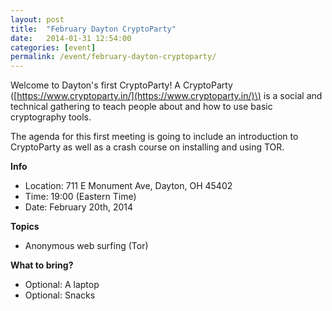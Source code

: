 ```yaml
---
layout: post
title:  "February Dayton CryptoParty"
date:   2014-01-31 12:54:00
categories: [event]
permalink: /event/february-dayton-cryptoparty/
---
```


Welcome to Dayton's first CryptoParty! A CryptoParty \([https://www.cryptoparty.in/](https://www.cryptoparty.in/)\) is a social and technical gathering to teach people about and how to use basic cryptography tools.

The agenda for this first meeting is going to include an introduction to CryptoParty as well as a crash course on installing and using TOR.﻿

**Info**

* Location: 711 E Monument Ave, Dayton, OH 45402
* Time: 19:00 (Eastern Time)
* Date: February 20th, 2014

**Topics**

* Anonymous web surfing (Tor)

**What to bring?**

* Optional: A laptop
* Optional: Snacks
